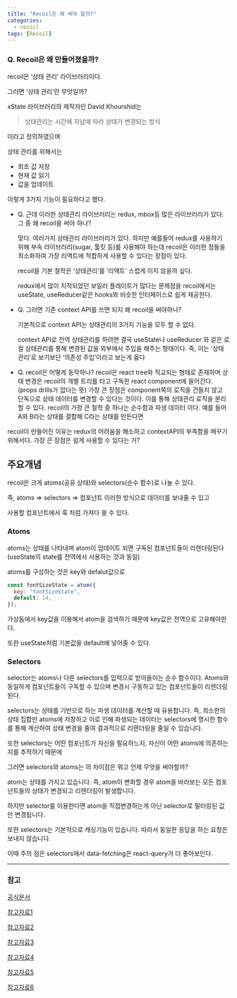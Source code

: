 ```yaml
---
title: "Recoil은 왜 써야 할까?"
categories:
  - recoil
tags: [Recoil]
---
```


### Q. Recoil은 왜 만들어졌을까?

recoil은 ‘상태 관리’ 라이브러리이다.

그러면 ‘상태 관리’란 무엇일까?

xState 라이브러리의 제작자인 David Khourshid는

> 상태관리는 시간에 지남에 따라 상태가 변경되는 방식

이라고 정의하였으며

상태 관리를 위해서는

- 최초 값 저장
- 현재 값 읽기
- 값을 업데이트

이렇게 3가지 기능이 필요하다고 했다.

- Q. 근데 이러한 상태관리 라이브러리는 redux, mbox등 많은 라이브러리가 있다. 그 중 왜 recoil을 써야 하나?

  맞다. 여러가지 상태관리 라이브러리가 있다. 하지만 예를들어 redux를 사용하기 위해 부속 라이브러리(sugar, 툴킷 등)를 사용해야 하는데 recoil은 이러한 점들을 최소화하여 가장 리액트에 적합하게 사용할 수 있다는 장점이 있다.

  recoil을 기본 철학은 ‘상태관리’를 ‘리액트’ 스럽게 이지 않을까 싶다.

  redux에서 많이 지적되었던 보일러 플레이트가 많다는 문제점을 recoil에서는 useState, useReducer같은 hooks와 비슷한 인터페이스로 쉽게 제공한다.

- Q. 그러면 기존 context API를 쓰면 되지 왜 recoil을 써야하나?

  기본적으로 context API는 상태관리의 3가지 기능을 모두 할 수 없다.

  context API로 전역 상태관리를 하려면 결국 useState나 useReducer 와 같은 로컬 상태관리를 통해 변경된 값을 외부에서 주입을 해주는 형태이다. 즉, 이는 ‘상태 관리’로 보기보단 ‘의존성 주입’이라고 보는게 옳다

- Q. recoil은 어떻게 동작하나?
  recoil은 react tree와 직교되는 형태로 존재하며 상태 변경은 recoil의 개별 트리를 타고 구독한 react component에 들어간다. (props drills가 없다는 뜻)
  가장 큰 장점은 component쪽의 로직을 건들지 않고 단독으로 상태 데이터를 변경할 수 있다는 것이다. 이를 통해 상태관리 로직을 분리할 수 있다.
  recoil의 가장 큰 철학 중 하나는 순수함과 파생 데이터 이다.
  예를 들어 A와 B라는 상태를 결합해 C라는 상태를 만든다면

recoil이 만들어진 이유는 redux의 어려움을 해소하고 contextAPI의 부족함을 메꾸기 위해서다. 가장 큰 장점은 쉽게 사용할 수 있다는 거?

## 주요개념

recoil은 크게 atoms(공유 상태)와 selectors(순수 함수)로 나눌 수 있다.

즉, atoms ⇒ selectors ⇒ 컴포넌트 이러한 방식으로 데이터를 보내줄 수 있고

사용할 컴포넌트에서 훅 처럼 가져다 쓸 수 있다.

### Atoms

atoms는 상태를 나타내며 atom이 업데이트 되면 구독된 컴포넌트들이 리렌더링된다 (useState의 state를 전역에서 사용하는 것과 동일)

atoms를 구성하는 것은 key와 defalut값으로

```jsx
const fontSizeState = atom({
  key: "fontSizeState",
  default: 14,
});
```

가상돔에서 key값을 이용해서 atom을 검색하기 때문에 key값은 전역으로 고유해야한다.

또한 useState처럼 기본값을 default에 넣어줄 수 있다.

### Selectors

selector는 atoms나 다른 selectors를 입력으로 받아들이는 순수 함수이다. Atoms와 동일하게 컴포넌트들이 구독할 수 있으며 변경시 구동하고 있는 컴포넌트들이 리렌더링된다.

selectors는 상태를 기반으로 하는 파생 데이터를 계산할 때 유용합니다. 즉, 최소한의 상태 집합만 atoms에 저장하고 이로 인해 파생되는 데이터는 selectors에 명시한 함수를 통해 계산하여 상태 변경을 줄여 결과적으로 리렌더링을 줄일 수 있습니다.

또한 selectors는 어떤 컴포넌트가 자신을 필요하느지, 자신이 어떤 atoms에 의존하는지를 추적하기 때문에

그러면 selectors와 atoms는 의 차이점은 뭐고 언제 무엇을 써야할까?

atom는 상태를 가지고 있습니다. 즉, atom이 변화할 경우 atom을 바라보는 모든 컴포넌트들의 상태가 변경되고 리렌더링이 발생합니다.

하지만 selector를 이용한다면 atom을 직접변경하는게 아닌 selector로 필터링된 값만 변경됩니다.

또한 selectors는 기본적으로 캐싱기능이 있습니다. 따라서 동일한 응답을 하는 요청은 보내지 않습니다.

이때 주의 점은 selectors에서 data-fetching은 react-query가 더 좋아보인다.

---

### 참고

[공식문서](https://recoiljs.org/ko/)

[참고자료1](https://www.youtube.com/watch?v=H10KNVxF6_s)

[참고자료2](https://www.youtube.com/watch?v=0-UaleJZOw8)

[참고자료3](https://velog.io/@wooder2050/%EB%A6%AC%EC%BD%94%EC%9D%BCRecoil%EB%8A%94-%EC%99%9C-%EB%A7%8C%EB%93%A0-%EA%B1%B4%EB%8D%B0)

[참고자료4](https://techblog.yogiyo.co.kr/recoil%EC%9D%84-%EC%9D%B4%EC%9A%A9%ED%95%9C-%EC%86%90%EC%89%AC%EC%9A%B4-%EC%83%81%ED%83%9C%EA%B4%80%EB%A6%AC-b70b32650582)

[참고자료5](https://www.youtube.com/watch?v=_ISAA_Jt9kI)

[참고자료6](https://seungahhong.github.io/blog/2022/03/2022-03-22-recoil/)
